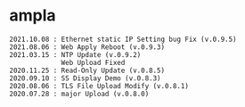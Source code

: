 # ampla

	2021.10.08 : Ethernet static IP Setting bug Fix (v.0.9.5)
	2021.08.06 : Web Apply Reboot (v.0.9.3)
	2021.03.15 : NTP Update (v.0.9.2)
	             Web Upload Fixed
	2020.11.25 : Read-Only Update (v.0.8.5)
	2020.09.10 : SS Display Demo (v.0.8.3)
	2020.08.06 : TLS File Upload Modify (v.0.8.1)
	2020.07.28 : major Upload (v.0.8.0)



